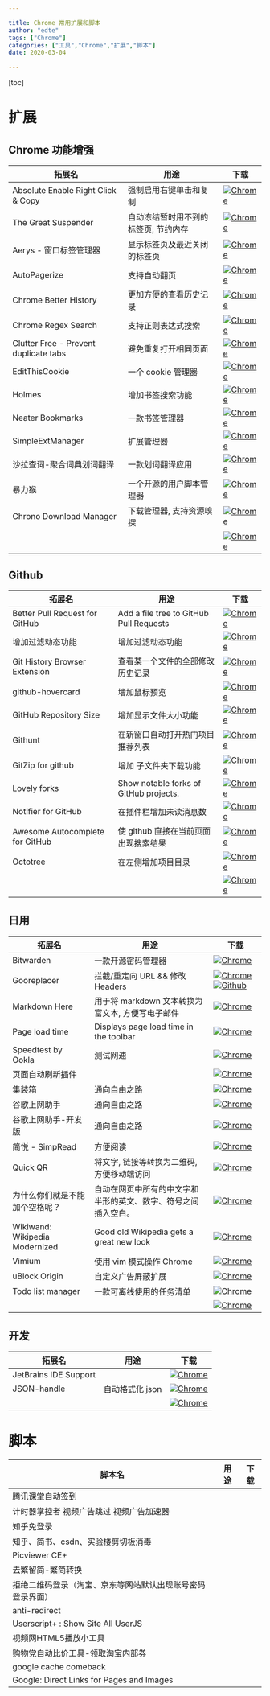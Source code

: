 ```yaml
---

title: Chrome 常用扩展和脚本
author: "edte" 
tags: ["Chrome"]
categories: ["工具","Chrome","扩展","脚本"] 
date: 2020-03-04 

---
```


[toc]


# 扩展

## Chrome 功能增强

| 拓展名 | 用途 | 下载 |
| ----- | ----| --- |
| Absolute Enable Right Click & Copy | 强制启用右键单击和复制 |[![Chrome](https://tva1.sinaimg.cn/large/7a6a15d5gy1frpw0218hnj200g00gt8h.jpg)](https://chrome.google.com/webstore/detail/absolute-enable-right-cli/jdocbkpgdakpekjlhemmfcncgdjeiika)|
| The Great Suspender | 自动冻结暂时用不到的标签页, 节约内存 |[![Chrome](https://tva1.sinaimg.cn/large/7a6a15d5gy1frpw0218hnj200g00gt8h.jpg)](https://chrome.google.com/webstore/detail/the-great-suspender/klbibkeccnjlkjkiokjodocebajanakg?hl=zh-CN)|
| Aerys - 窗口标签管理器 | 显示标签页及最近关闭的标签页 |[![Chrome](https://tva1.sinaimg.cn/large/7a6a15d5gy1frpw0218hnj200g00gt8h.jpg)](https://chrome.google.com/webstore/detail/aerys-tab-manager/kclbicheojedbinfjdjjolmciodoihkl?hl=zh-CN)|
| AutoPagerize | 支持自动翻页 |[![Chrome](https://tva1.sinaimg.cn/large/7a6a15d5gy1frpw0218hnj200g00gt8h.jpg)](https://chrome.google.com/webstore/detail/autopagerize/igiofjhpmpihnifddepnpngfjhkfenbp?hl=zh-CN)|
| Chrome Better History | 更加方便的查看历史记录 |[![Chrome](https://tva1.sinaimg.cn/large/7a6a15d5gy1frpw0218hnj200g00gt8h.jpg)](https://chrome.google.com/webstore/detail/chrome-better-history/aadbaagbanfijdnflkhepgjmhlpppbad)|
| Chrome Regex Search | 支持正则表达式搜索 |[![Chrome](https://tva1.sinaimg.cn/large/7a6a15d5gy1frpw0218hnj200g00gt8h.jpg)](https://chrome.google.com/webstore/detail/chrome-regex-search/bpelaihoicobbkgmhcbikncnpacdbknn)|
| Clutter Free - Prevent duplicate tabs | 避免重复打开相同页面 |[![Chrome](https://tva1.sinaimg.cn/large/7a6a15d5gy1frpw0218hnj200g00gt8h.jpg)](https://chrome.google.com/webstore/detail/clutter-free-prevent-dupl/iipjdmnoigaobkamfhnojmglcdbnfaaf)|
| EditThisCookie | 一个 cookie 管理器 |[![Chrome](https://tva1.sinaimg.cn/large/7a6a15d5gy1frpw0218hnj200g00gt8h.jpg)](https://chrome.google.com/webstore/detail/editthiscookie/fngmhnnpilhplaeedifhccceomclgfbg?hl=zh-CN)|
| Holmes | 增加书签搜索功能 |[![Chrome](https://tva1.sinaimg.cn/large/7a6a15d5gy1frpw0218hnj200g00gt8h.jpg)](https://chrome.google.com/webstore/detail/holmes/gokficnebmomagijbakglkcmhdbchbhn?gl=JP&hl=zh-CN)|
| Neater Bookmarks | 一款书签管理器 |[![Chrome](https://tva1.sinaimg.cn/large/7a6a15d5gy1frpw0218hnj200g00gt8h.jpg)](https://chrome.google.com/webstore/detail/neater-bookmarks/ofgjggbjanlhbgaemjbkiegeebmccifi?hl=zh-CN)|
| SimpleExtManager | 扩展管理器 |[![Chrome](https://tva1.sinaimg.cn/large/7a6a15d5gy1frpw0218hnj200g00gt8h.jpg)](https://chrome.google.com/webstore/detail/simpleextmanager/kniehgiejgnnpgojkdhhjbgbllnfkfdk)|
| 沙拉查词-聚合词典划词翻译 | 一款划词翻译应用 |[![Chrome](https://tva1.sinaimg.cn/large/7a6a15d5gy1frpw0218hnj200g00gt8h.jpg)](https://chrome.google.com/webstore/detail/%E6%B2%99%E6%8B%89%E6%9F%A5%E8%AF%8D-%E8%81%9A%E5%90%88%E8%AF%8D%E5%85%B8%E5%88%92%E8%AF%8D%E7%BF%BB%E8%AF%91/cdonnmffkdaoajfknoeeecmchibpmkmg?hl=zh-CN)|
| 暴力猴 | 一个开源的用户脚本管理器 |[![Chrome](https://tva1.sinaimg.cn/large/7a6a15d5gy1frpw0218hnj200g00gt8h.jpg)](https://chrome.google.com/webstore/detail/violentmonkey/jinjaccalgkegednnccohejagnlnfdag?hl=zh-CN)|
| Chrono Download Manager               | 下载管理器, 支持资源嗅探 |[![Chrome](https://img2020.cnblogs.com/blog/1823594/202003/1823594-20200323193124037-1221339147.png)](https://crx.dam.io/ext/mciiogijehkdemklbdcbfkefimifhecn.html)|
|       |     |[![Chrome](https://tva1.sinaimg.cn/large/7a6a15d5gy1frpw0218hnj200g00gt8h.jpg)]()|



## Github
| 拓展名 | 用途 | 下载 |
| ----- | ----| --- |
| Better Pull Request for GitHub | Add a file tree to GitHub Pull Requests |[![Chrome](https://tva1.sinaimg.cn/large/7a6a15d5gy1frpw0218hnj200g00gt8h.jpg)](https://chrome.google.com/webstore/detail/better-pull-request-for-g/nfhdjopbhlggibjlimhdbogflgmbiahc?hl=zh-CN)|
| 增加过滤动态功能 | 增加过滤动态功能 |[![Chrome](https://tva1.sinaimg.cn/large/7a6a15d5gy1frpw0218hnj200g00gt8h.jpg)](https://chrome.google.com/webstore/detail/dashboard-filter-for-gith/pcnaddhmngnnpookfhhamkelhhakimdg)|
| Git History Browser Extension | 查看某一个文件的全部修改历史记录 |[![Chrome](https://tva1.sinaimg.cn/large/7a6a15d5gy1frpw0218hnj200g00gt8h.jpg)](https://chrome.google.com/webstore/detail/git-history-browser-exten/laghnmifffncfonaoffcndocllegejnf?hl=es-419)|
| github-hovercard | 增加鼠标预览 |[![Chrome](https://tva1.sinaimg.cn/large/7a6a15d5gy1frpw0218hnj200g00gt8h.jpg)](https://chrome.google.com/webstore/detail/github-hovercard/mmoahbbnojgkclgceahhakhnccimnplk)|
| GitHub Repository Size | 增加显示文件大小功能 |[![Chrome](https://tva1.sinaimg.cn/large/7a6a15d5gy1frpw0218hnj200g00gt8h.jpg)](https://chrome.google.com/webstore/detail/github-repository-size/apnjnioapinblneaedefcnopcjepgkci)|
| Githunt | 在新窗口自动打开热门项目推荐列表 |[![Chrome](https://tva1.sinaimg.cn/large/7a6a15d5gy1frpw0218hnj200g00gt8h.jpg)](https://chrome.google.com/webstore/detail/githunt/khpcnaokfebphakjgdgpinmglconplhp)|
| GitZip for github | 增加 子文件夹下载功能 |[![Chrome](https://tva1.sinaimg.cn/large/7a6a15d5gy1frpw0218hnj200g00gt8h.jpg)](https://chrome.google.com/webstore/detail/gitzip-for-github/ffabmkklhbepgcgfonabamgnfafbdlkn)|
| Lovely forks | Show notable forks of GitHub projects. |[![Chrome](https://tva1.sinaimg.cn/large/7a6a15d5gy1frpw0218hnj200g00gt8h.jpg)](https://chrome.google.com/webstore/detail/lovely-forks/ialbpcipalajnakfondkflpkagbkdoib)|
| Notifier for GitHub | 在插件栏增加未读消息数 |[![Chrome](https://tva1.sinaimg.cn/large/7a6a15d5gy1frpw0218hnj200g00gt8h.jpg)](https://chrome.google.com/webstore/detail/notifier-for-github/lmjdlojahmbbcodnpecnjnmlddbkjhnn)|
| Awesome Autocomplete for GitHub | 使 github 直接在当前页面出现搜索结果 |[![Chrome](https://tva1.sinaimg.cn/large/7a6a15d5gy1frpw0218hnj200g00gt8h.jpg)](https://chrome.google.com/webstore/detail/awesome-autocomplete-for/djkfdjpoelphhdclfjhnffmnlnoknfnd)|
| Octotree | 在左侧增加项目目录 |[![Chrome](https://tva1.sinaimg.cn/large/7a6a15d5gy1frpw0218hnj200g00gt8h.jpg)](https://chrome.google.com/webstore/detail/octotree/bkhaagjahfmjljalopjnoealnfndnagc?hl=zh-CN)|
|       |     |[![Chrome](https://tva1.sinaimg.cn/large/7a6a15d5gy1frpw0218hnj200g00gt8h.jpg)]()|


## 日用
| 拓展名 | 用途 | 下载 |
| ----- | ----| --- |
| Bitwarden | 一款开源密码管理器 |[![Chrome](https://tva1.sinaimg.cn/large/7a6a15d5gy1frpw0218hnj200g00gt8h.jpg)](https://chrome.google.com/webstore/detail/better-pull-request-for-g/nfhdjopbhlggibjlimhdbogflgmbiahc?hl=zh-CN)|
| Gooreplacer | 拦截/重定向 URL && 修改 Headers |[![Chrome](https://tva1.sinaimg.cn/large/7a6a15d5gy1frpw0218hnj200g00gt8h.jpg)](https://chrome.google.com/webstore/detail/gooreplacer/jnlkjeecojckkigmchmfoigphmgkgbip)[![Github](https://img2020.cnblogs.com/blog/1823594/202003/1823594-20200323193124037-1221339147.png)](https://github.com/jiacai2050/gooreplacer)|
| Markdown Here | 用于将 markdown 文本转换为富文本, 方便写电子邮件 |[![Chrome](https://tva1.sinaimg.cn/large/7a6a15d5gy1frpw0218hnj200g00gt8h.jpg)](https://chrome.google.com/webstore/detail/markdown-here/elifhakcjgalahccnjkneoccemfahfoa?hl=zh-CN)|
| Page load time | Displays page load time in the toolbar |[![Chrome](https://tva1.sinaimg.cn/large/7a6a15d5gy1frpw0218hnj200g00gt8h.jpg)](https://chrome.google.com/webstore/detail/page-load-time/fploionmjgeclbkemipmkogoaohcdbig)|
| Speedtest by Ookla | 测试网速 |[![Chrome](https://tva1.sinaimg.cn/large/7a6a15d5gy1frpw0218hnj200g00gt8h.jpg)](https://chrome.google.com/webstore/detail/speedtest-by-ookla/pgjjikdiikihdfpoppgaidccahalehjh)|
| 页面自动刷新插件 |     |[![Chrome](https://tva1.sinaimg.cn/large/7a6a15d5gy1frpw0218hnj200g00gt8h.jpg)](https://chrome.google.com/webstore/detail/free-auto-refresh/lfkfikiejjfhpfbpgfolfkkdjpepmkal?hl=zh-CN)|
| 集装箱 | 通向自由之路 |[![Chrome](https://tva1.sinaimg.cn/large/7a6a15d5gy1frpw0218hnj200g00gt8h.jpg)]([https://chrome.google.com/webstore/detail/%E9%9B%86%E8%A3%85%E7%AE%B1/kbgigmcnifmaklccibmlepmahpfdhjch?hl=zh-CN](https://chrome.google.com/webstore/detail/集装箱/kbgigmcnifmaklccibmlepmahpfdhjch?hl=zh-CN))|
| 谷歌上网助手 | 通向自由之路 |[![Chrome](https://tva1.sinaimg.cn/large/7a6a15d5gy1frpw0218hnj200g00gt8h.jpg)](https://chrome.google.com/webstore/detail/%E8%B0%B7%E6%AD%8C%E4%B8%8A%E7%BD%91%E5%8A%A9%E6%89%8B/nonmafimegllfoonjgplbabhmgfanaka?hl=zh-CN)|
| 谷歌上网助手-开发版 | 通向自由之路 |[![Chrome](https://tva1.sinaimg.cn/large/7a6a15d5gy1frpw0218hnj200g00gt8h.jpg)](https://chrome.google.com/webstore/detail/谷歌上网助手-开发版/cieikaeocafmceoapfogpffaalkncpkc?hl=zh-CN)|
| 简悦 - SimpRead | 方便阅读 |[![Chrome](https://tva1.sinaimg.cn/large/7a6a15d5gy1frpw0218hnj200g00gt8h.jpg)](https://chrome.google.com/webstore/detail/simpread-reader-view/ijllcpnolfcooahcekpamkbidhejabll?hl=zh-CN)|
| Quick QR | 将文字, 链接等转换为二维码, 方便移动端访问 |[![Chrome](https://tva1.sinaimg.cn/large/7a6a15d5gy1frpw0218hnj200g00gt8h.jpg)](https://chrome.google.com/webstore/detail/quick-qr-code-generator/afpbjjgbdimpioenaedcjgkaigggcdpp)|
| 为什么你们就是不能加个空格呢？ | 自动在网页中所有的中文字和半形的英文、数字、符号之间插入空白。 |[![Chrome](https://tva1.sinaimg.cn/large/7a6a15d5gy1frpw0218hnj200g00gt8h.jpg)]([https://chrome.google.com/webstore/detail/%E7%82%BA%E4%BB%80%E9%BA%BC%E4%BD%A0%E5%80%91%E5%B0%B1%E6%98%AF%E4%B8%8D%E8%83%BD%E5%8A%A0%E5%80%8B%E7%A9%BA%E6%A0%BC%E5%91%A2%EF%BC%9F/paphcfdffjnbcgkokihcdjliihicmbpd?hl=zh-CN](https://chrome.google.com/webstore/detail/為什麼你們就是不能加個空格呢？/paphcfdffjnbcgkokihcdjliihicmbpd?hl=zh-CN))|
| Wikiwand: Wikipedia Modernized | Good old Wikipedia gets a great new look |[![Chrome](https://tva1.sinaimg.cn/large/7a6a15d5gy1frpw0218hnj200g00gt8h.jpg)](https://chrome.google.com/webstore/detail/wikiwand-wikipedia-modern/emffkefkbkpkgpdeeooapgaicgmcbolj?hl=zh-CN)|
| Vimium | 使用 vim 模式操作 Chrome |[![Chrome](https://tva1.sinaimg.cn/large/7a6a15d5gy1frpw0218hnj200g00gt8h.jpg)](https://chrome.google.com/webstore/detail/vimium/dbepggeogbaibhgnhhndojpepiihcmeb)|
| uBlock Origin                  | 自定义广告屏蔽扩展 |[![Chrome](https://tva1.sinaimg.cn/large/7a6a15d5gy1frpw0218hnj200g00gt8h.jpg)](https://chrome.google.com/webstore/detail/ublock-origin/cjpalhdlnbpafiamejdnhcphjbkeiagm?hl=zh-CN)|
| Todo list manager | 一款可离线使用的任务清单 |[![Chrome](https://tva1.sinaimg.cn/large/7a6a15d5gy1frpw0218hnj200g00gt8h.jpg)](https://chrome.google.com/webstore/detail/todo-list-manager/lfhdphnciighhnfcdfafblgfnndchkea?hl=zh-CN)|
|       |     |[![Chrome](https://tva1.sinaimg.cn/large/7a6a15d5gy1frpw0218hnj200g00gt8h.jpg)]()|






## 开发
| 拓展名 | 用途 | 下载 |
| ----- | ----| --- |
| JetBrains IDE Support |  |[![Chrome](https://tva1.sinaimg.cn/large/7a6a15d5gy1frpw0218hnj200g00gt8h.jpg)]()|
| JSON-handle | 自动格式化 json |[![Chrome](https://tva1.sinaimg.cn/large/7a6a15d5gy1frpw0218hnj200g00gt8h.jpg)](https://chrome.google.com/webstore/detail/json-handle/iahnhfdhidomcpggpaimmmahffihkfnj?hl=zh-CN)|
|       |     |[![Chrome](https://tva1.sinaimg.cn/large/7a6a15d5gy1frpw0218hnj200g00gt8h.jpg)]()|



# 脚本
| 脚本名 | 用途 | 下载 |
| ----- | ---- | ---- |
| 腾讯课堂自动签到 |      |      |
| 计时器掌控者 视频广告跳过 视频广告加速器 | | |
| 知乎免登录 | | |
| 知乎、简书、csdn、实验楼剪切板消毒 | | |
| Picviewer CE+ | | |
| 去繁留简-繁简转换 | | |
| 拒绝二维码登录（淘宝、京东等网站默认出现账号密码登录界面） | | |
| anti-redirect | | |
| Userscript+ : Show Site All UserJS | | |
| 视频网HTML5播放小工具 | | |
| 购物党自动比价工具-领取淘宝内部券 | | |
| google cache comeback | | |
| Google: Direct Links for Pages and Images | | |





